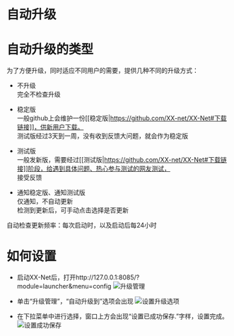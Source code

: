 自动升级
=============

# 自动升级的类型

为了方便升级，同时适应不同用户的需要，提供几种不同的升级方式：  

+ 不升级  
  完全不检查升级  

+ 稳定版  
  一般github上会维护一份[[稳定版|https://github.com/XX-net/XX-Net#下载链接]]，供新用户下载。  
  测试版经过3天到一周，没有收到反馈大问题，就会作为稳定版  

+ 测试版  
  一般发新版，需要经过[[测试版|https://github.com/XX-net/XX-Net#下载链接]]阶段，给遇到具体问题、热心参与测试的网友测试，  
  接受反馈

+ 通知稳定版、通知测试版  
  仅通知，不自动更新  
  检测到更新后，可手动点击选择是否更新  


自动检查更新频率：每次启动时，以及启动后每24小时


# 如何设置

* 启动XX-Net后，打开http://127.0.0.1:8085/?module=launcher&menu=config
![升级管理](https://cloud.githubusercontent.com/assets/6830787/8200348/44002270-14f6-11e5-8bd9-62d27af83773.PNG)

* 单击“升级管理”，“自动升级到”选项会出现
![设置升级选项](https://user-images.githubusercontent.com/16555025/39974527-07df3f5a-575c-11e8-9088-68df4ea210e7.png)

* 在下拉菜单中进行选择，窗口上方会出现“设置已成功保存.”字样，设置完成。
![设置成功保存](https://cloud.githubusercontent.com/assets/6830787/8200383/da77c618-14f6-11e5-8b2a-4fb9385d3437.PNG)